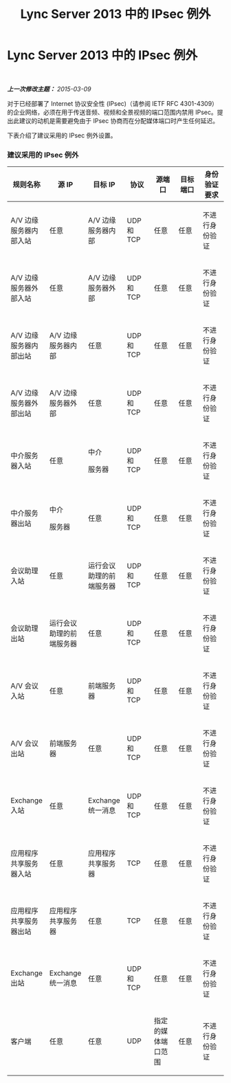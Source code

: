 ﻿---
title: Lync Server 2013 中的 IPsec 例外
TOCTitle: Lync Server 2013 中的 IPsec 例外
ms:assetid: 241f1eca-6f2f-44de-90b1-2cb659cbe27c
ms:mtpsurl: https://technet.microsoft.com/zh-cn/library/Gg425719(v=OCS.15)
ms:contentKeyID: 49312261
ms.date: 05/19/2016
mtps_version: v=OCS.15
ms.translationtype: HT
---

# Lync Server 2013 中的 IPsec 例外

 

_**上一次修改主题：** 2015-03-09_

对于已经部署了 Internet 协议安全性 (IPsec)（请参阅 IETF RFC 4301-4309）的企业网络，必须在用于传送音频、视频和全景视频的端口范围内禁用 IPsec。提出此建议的动机是需要避免由于 IPsec 协商而在分配媒体端口时产生任何延迟。

下表介绍了建议采用的 IPsec 例外设置。

### 建议采用的 IPsec 例外

<table style="width:100%;">
<colgroup>
<col style="width: 14%" />
<col style="width: 14%" />
<col style="width: 14%" />
<col style="width: 14%" />
<col style="width: 14%" />
<col style="width: 14%" />
<col style="width: 14%" />
</colgroup>
<thead>
<tr class="header">
<th>规则名称</th>
<th>源 IP</th>
<th>目标 IP</th>
<th>协议</th>
<th>源端口</th>
<th>目标端口</th>
<th>身份验证要求</th>
</tr>
</thead>
<tbody>
<tr class="odd">
<td><p>A/V 边缘服务器内部入站</p></td>
<td><p>任意</p></td>
<td><p>A/V 边缘服务器内部</p></td>
<td><p>UDP 和 TCP</p></td>
<td><p>任意</p></td>
<td><p>任意</p></td>
<td><p>不进行身份验证</p></td>
</tr>
<tr class="even">
<td><p>A/V 边缘服务器外部入站</p></td>
<td><p>任意</p></td>
<td><p>A/V 边缘服务器外部</p></td>
<td><p>UDP 和 TCP</p></td>
<td><p>任意</p></td>
<td><p>任意</p></td>
<td><p>不进行身份验证</p></td>
</tr>
<tr class="odd">
<td><p>A/V 边缘服务器内部出站</p></td>
<td><p>A/V 边缘服务器内部</p></td>
<td><p>任意</p></td>
<td><p>UDP 和 TCP</p></td>
<td><p>任意</p></td>
<td><p>任意</p></td>
<td><p>不进行身份验证</p></td>
</tr>
<tr class="even">
<td><p>A/V 边缘服务器外部出站</p></td>
<td><p>A/V 边缘服务器外部</p></td>
<td><p>任意</p></td>
<td><p>UDP 和 TCP</p></td>
<td><p>任意</p></td>
<td><p>任意</p></td>
<td><p>不进行身份验证</p></td>
</tr>
<tr class="odd">
<td><p>中介服务器入站</p></td>
<td><p>任意</p></td>
<td><p>中介</p>
<p>服务器</p></td>
<td><p>UDP 和 TCP</p></td>
<td><p>任意</p></td>
<td><p>任意</p></td>
<td><p>不进行身份验证</p></td>
</tr>
<tr class="even">
<td><p>中介服务器出站</p></td>
<td><p>中介</p>
<p>服务器</p></td>
<td><p>任意</p></td>
<td><p>UDP 和 TCP</p></td>
<td><p>任意</p></td>
<td><p>任意</p></td>
<td><p>不进行身份验证</p></td>
</tr>
<tr class="odd">
<td><p>会议助理入站</p></td>
<td><p>任意</p></td>
<td><p>运行会议助理的前端服务器</p></td>
<td><p>UDP 和 TCP</p></td>
<td><p>任意</p></td>
<td><p>任意</p></td>
<td><p>不进行身份验证</p></td>
</tr>
<tr class="even">
<td><p>会议助理出站</p></td>
<td><p>运行会议助理的前端服务器</p></td>
<td><p>任意</p></td>
<td><p>UDP 和 TCP</p></td>
<td><p>任意</p></td>
<td><p>任意</p></td>
<td><p>不进行身份验证</p></td>
</tr>
<tr class="odd">
<td><p>A/V 会议入站</p></td>
<td><p>任意</p></td>
<td><p>前端服务器</p></td>
<td><p>UDP 和 TCP</p></td>
<td><p>任意</p></td>
<td><p>任意</p></td>
<td><p>不进行身份验证</p></td>
</tr>
<tr class="even">
<td><p>A/V 会议出站</p></td>
<td><p>前端服务器</p></td>
<td><p>任意</p></td>
<td><p>UDP 和 TCP</p></td>
<td><p>任意</p></td>
<td><p>任意</p></td>
<td><p>不进行身份验证</p></td>
</tr>
<tr class="odd">
<td><p>Exchange 入站</p></td>
<td><p>任意</p></td>
<td><p>Exchange 统一消息</p></td>
<td><p>UDP 和 TCP</p></td>
<td><p>任意</p></td>
<td><p>任意</p></td>
<td><p>不进行身份验证</p></td>
</tr>
<tr class="even">
<td><p>应用程序共享服务器入站</p></td>
<td><p>任意</p></td>
<td><p>应用程序共享服务器</p></td>
<td><p>TCP</p></td>
<td><p>任意</p></td>
<td><p>任意</p></td>
<td><p>不进行身份验证</p></td>
</tr>
<tr class="odd">
<td><p>应用程序共享服务器出站</p></td>
<td><p>应用程序共享服务器</p></td>
<td><p>任意</p></td>
<td><p>TCP</p></td>
<td><p>任意</p></td>
<td><p>任意</p></td>
<td><p>不进行身份验证</p></td>
</tr>
<tr class="even">
<td><p>Exchange 出站</p></td>
<td><p>Exchange 统一消息</p></td>
<td><p>任意</p></td>
<td><p>UDP 和 TCP</p></td>
<td><p>任意</p></td>
<td><p>任意</p></td>
<td><p>不进行身份验证</p></td>
</tr>
<tr class="odd">
<td><p>客户端</p></td>
<td><p>任意</p></td>
<td><p>任意</p></td>
<td><p>UDP</p></td>
<td><p>指定的媒体端口范围</p></td>
<td><p>任意</p></td>
<td><p>不进行身份验证</p></td>
</tr>
</tbody>
</table>

